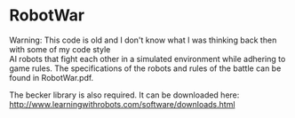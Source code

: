 RobotWar
============
Warning: This code is old and I don't know what I was thinking back then with some of my code style<br>
AI robots that fight each other in a simulated environment while adhering to game rules. The specifications of the robots and rules of the battle can be found in RobotWar.pdf.

The becker library is also required. It can be downloaded here: http://www.learningwithrobots.com/software/downloads.html
